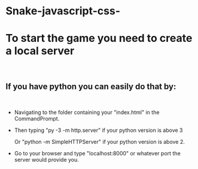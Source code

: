 # Snake-javascript-css-
<h1>To start the game you need to create a local server</h1><br>
<h2>If you have python you can easily do that by:</h2><br>
<ul>
  <li><p>Navigating to the folder containing your "index.html" in the CommandPrompt.</p></li>
  <li><p>Then typing "py -3 -m http.server" if your python version is above 3</p></li>
  <p>     Or "python -m SimpleHTTPServer" if  your python version is above 2.</p>
  <li><p>Go to your browser and type "localhost:8000" or whatever port the server would provide you.</p></li>
</ul>
